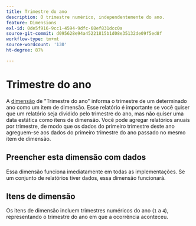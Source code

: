 ```yaml
---
title: Trimestre do ano
description: O trimestre numérico, independentemente do ano.
feature: Dimensions
exl-id: 0de5f916-9cc1-4594-9dfc-68ef831dcc0a
source-git-commit: d095628e94a45221815b1d08e35132de09f5ed8f
workflow-type: tm+mt
source-wordcount: '130'
ht-degree: 87%

---
```


# Trimestre do ano

A [dimensão](overview.md) de &quot;Trimestre do ano&quot; informa o trimestre de um determinado ano como um item de dimensão. Esse relatório é importante se você quiser que um relatório seja dividido pelo trimestre do ano, mas não quiser uma data estática como itens de dimensão. Você pode agregar relatórios anuais por trimestre, de modo que os dados do primeiro trimestre deste ano agreguem-se aos dados do primeiro trimestre do ano passado no mesmo item de dimensão.

## Preencher esta dimensão com dados

Essa dimensão funciona imediatamente em todas as implementações. Se um conjunto de relatórios tiver dados, essa dimensão funcionará.

## Itens de dimensão

Os itens de dimensão incluem trimestres numéricos do ano (`1` a `4`), representando o trimestre do ano em que a ocorrência aconteceu.
